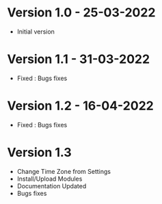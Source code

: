 # Version 1.0 - 25-03-2022

-   Initial version

# Version 1.1 - 31-03-2022

-   Fixed : Bugs fixes

# Version 1.2 - 16-04-2022

-   Fixed : Bugs fixes

# Version 1.3

-   Change Time Zone from Settings
-   Install/Upload Modules
-   Documentation Updated
-   Bugs fixes

